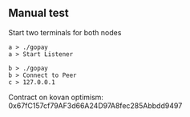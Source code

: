 ## Manual test

Start two terminals for both nodes
```
a > ./gopay
a > Start Listener
```

```
b > ./gopay
b > Connect to Peer
c > 127.0.0.1
```

Contract on kovan optimism: 0x67fC157cf79AF3d66A24D97A8fec285Abbdd9497